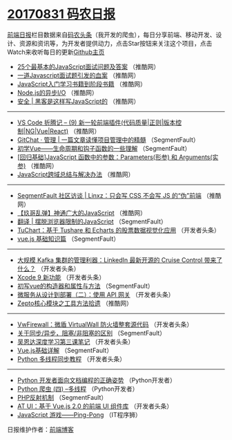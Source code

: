 # [20170831 码农日报](https://toutiao.qdkfweb.cn/date/2017/08/31)

[前端日报](https://qdkfweb.cn/c/news)栏目数据来自[码农头条](https://toutiao.qdkfweb.cn/)（我开发的爬虫），每日分享前端、移动开发、设计、资源和资讯等，为开发者提供动力，点击Star按钮来关注这个项目，点击Watch来收听每日的更新[Github主页](https://github.com/kujian/frontendDaily)
* [25个最基本的JavaScript面试问题及答案](https://toutiao.qdkfweb.cn/49682.html) （推酷网）
* [一道Javascript面试题引发的血案](https://toutiao.qdkfweb.cn/49680.html) （推酷网）
* [JavaScript入门学习书籍到阶段书籍](https://toutiao.qdkfweb.cn/49678.html) （推酷网）
* [Node.js的异步I/O](https://toutiao.qdkfweb.cn/49681.html) （推酷网）
* [安全 | 黑客是这样写JavaScript的](https://toutiao.qdkfweb.cn/49677.html) （推酷网）

***
* [VS Code 折腾记 &#8211; (9) 新一轮前端插件(代码质量|正则|版本控制|NG|Vue|React)](https://toutiao.qdkfweb.cn/49675.html) （推酷网）
* [GitChat · 管理 | 一篇文章读懂项目管理中的精髓](https://toutiao.qdkfweb.cn/49662.html) （SegmentFault）
* [初学Vue——生命周期和钩子函数的一些理解](https://toutiao.qdkfweb.cn/49667.html) （SegmentFault）
* [[回归基础]JavaScript 函数中的参数：Parameters(形参) 和 Arguments(实参)](https://toutiao.qdkfweb.cn/49679.html) （推酷网）
* [JavaScript跨域总结与解决办法](https://toutiao.qdkfweb.cn/49670.html) （推酷网）

***
* [SegmentFault 社区访谈 | Linxz：只会写 CSS 不会写 JS 的“伪”前端](https://toutiao.qdkfweb.cn/49672.html) （推酷网）
* [【玖哥乱弹】神通广大的JavaScript](https://toutiao.qdkfweb.cn/49673.html) （推酷网）
* [翻译 | 摆脱浏览器限制的JavaScript](https://toutiao.qdkfweb.cn/49663.html) （SegmentFault）
* [TuChart：基于 Tushare 和 Echarts 的股票数据视觉化应用](https://toutiao.qdkfweb.cn/49714.html) （开发者头条）
* [vue.js 基础知识篇](https://toutiao.qdkfweb.cn/49666.html) （SegmentFault）

***
* [大规模 Kafka 集群的管理利器：LinkedIn 最新开源的 Cruise Control 带来了什么？](https://toutiao.qdkfweb.cn/49717.html) （开发者头条）
* [Xcode 9 新功能](https://toutiao.qdkfweb.cn/49708.html) （开发者头条）
* [初写vue的构造器和属性与方法](https://toutiao.qdkfweb.cn/49668.html) （SegmentFault）
* [微服务从设计到部署（二）：使用 API 网关](https://toutiao.qdkfweb.cn/49709.html) （开发者头条）
* [Zepto核心模块之工具方法拾遗](https://toutiao.qdkfweb.cn/49669.html) （推酷网）

***
* [VwFirewall：微盾 VirtualWall 防火墙整套源代码](https://toutiao.qdkfweb.cn/49720.html) （开发者头条）
* [关于同步/异步，阻塞/非阻塞的区别](https://toutiao.qdkfweb.cn/49660.html) （SegmentFault）
* [吴恩达深度学习第三课笔记](https://toutiao.qdkfweb.cn/49711.html) （开发者头条）
* [Vue.js基础详解](https://toutiao.qdkfweb.cn/49661.html) （SegmentFault）
* [Python 多线程同步教程](https://toutiao.qdkfweb.cn/49712.html) （开发者头条）

***
* [Python 开发者面向文档编程的正确姿势](https://toutiao.qdkfweb.cn/49773.html) （Python开发者）
* [Python 爬虫 (四) &#8211;多线程](https://toutiao.qdkfweb.cn/49774.html) （Python开发者）
* [PHP反射机制](https://toutiao.qdkfweb.cn/49665.html) （SegmentFault）
* [AT UI：基于 Vue.js 2.0 的前端 UI 组件库](https://toutiao.qdkfweb.cn/49706.html) （开发者头条）
* [JavaScript 游戏——Ping-Pong](https://toutiao.qdkfweb.cn/49779.html) （IT程序狮）

日报维护作者：[前端博客](https://qdkfweb.cn/) 